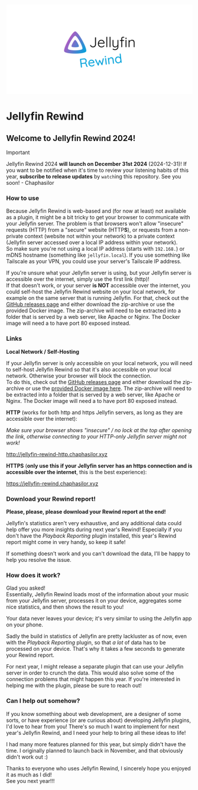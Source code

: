 ![Jellyfin Rewind Banner](Jellyfin%20Rewind%20Banner.png)

# Jellyfin Rewind

## Welcome to Jellyfin Rewind 2024!

> [!IMPORTANT]  
> Jellyfin Rewind 2024 **will launch on December 31st 2024** (2024-12-31)!
> If you want to be notified when it's time to review your listening habits of this year, **subscribe to release updates** by `watch`ing this repository.
> See you soon! - Chaphasilor

### How to use

Because Jellyfin Rewind is web-based and (for now at least) not available as a plugin, it might be a bit tricky to get your browser to communicate with your Jellyfin server. The problem is that browsers won't allow "insecure" requests (HTTP) from a "secure" website (HTTP**S**), or requests from a non-private context (website not within your network) to a private context (Jellyfin server accessed over a local IP address within your network).  
So make sure you're not using a local IP address (starts with `192.168.`) or mDNS hostname (something like `jellyfin.local`). If you use something like Tailscale as your VPN, you could use your server's Tailscale IP address.

If you're unsure what your Jellyfin server is using, but your Jellyfin server is accessible over the internet, simply use the first link (http)!  
If that doesn't work, or your server **is NOT** accessible over the internet, you could self-host the Jellyfin Rewind website on your local network, for example on the same server that is running Jellyfin. For that, check out the [GitHub releases page](https://github.com/Chaphasilor/jellyfin-rewind/releases) and either download the zip-archive or use the provided Docker image. The zip-archive will need to be extracted into a folder that is served by a web server, like Apache or Nginx. The Docker image will need a to have port 80 exposed instead.

### Links

**Local Network / Self-Hosting**

If your Jellyfin server is only accessible on your local network, you will need to self-host Jellyfin Rewind so that it's also accessible on your local network. Otherwise your browser will block the connection.  
To do this, check out the [GitHub releases page](https://github.com/Chaphasilor/jellyfin-rewind/releases) and either download the zip-archive or use the [provided Docker image here](https://hub.docker.com/r/chaphasilor/jellyfin-rewind/tags). The zip-archive will need to be extracted into a folder that is served by a web server, like Apache or Nginx. The Docker image will need a to have port 80 exposed instead.

**HTTP** (works for both http and https Jellyfin servers, as long as they are accessible over the internet):

*Make sure your browser shows "insecure" / no lock at the top after opening the link, otherwise connecting to your HTTP-only Jellyfin server might not work!*

<http://jellyfin-rewind-http.chaphasilor.xyz>

**HTTPS** (**only use this if your Jellyfin server has an https connection and is accessible over the internet**, this is the best experience):

<https://jellyfin-rewind.chaphasilor.xyz>

### Download your Rewind report!

**Please, please, please download your Rewind report at the end!**

Jellyfin's statistics aren't very exhaustive, and any additional data could help offer you more insights during next year's Rewind! Especially if you don't have the *Playback Reporting* plugin installed, this year's Rewind report might come in very handy, so keep it safe!

If something doesn't work and you can't download the data, I'll be happy to help you resolve the issue.

### How does it work?

Glad you asked!  
Essentially, Jellyfin Rewind loads most of the information about your music from your Jellyfin server, processes it on your device, aggregates some nice statistics, and then shows the result to you!

Your data never leaves your device; it's very similar to using the Jellyfin app on your phone.

Sadly the build in statistics of Jellyfin are pretty lackluster as of now, even with the *Playback Reporting* plugin, so that *a lot* of data has to be processed on your device. That's why it takes a few seconds to generate your Rewind report.

For next year, I might release a separate plugin that can use your Jellyfin server in order to crunch the data. This would also solve some of the connection problems that might happen this year. If you're interested in helping me with the plugin, please be sure to reach out!

### Can I help out somehow?

If you know something about web development, are a designer of some sorts, or have experience (or are curious about) developing Jellyfin plugins, I'd love to hear from you! There's so much I want to implement for next year's Jellyfin Rewind, and I need your help to bring all these ideas to life!

I had many more features planned for this year, but simply didn't have the time. I originally planned to launch back in November, and that obviously didn't work out :)

Thanks to everyone who uses Jellyfin Rewind, I sincerely hope you enjoyed it as much as I did!  
See you next year!!!
